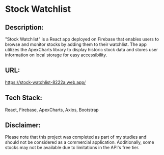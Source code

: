 # Stock Watchlist

## Description:
"Stock Watchlist" is a React app deployed on Firebase that enables users to browse and monitor stocks by adding them to their watchlist. The app utilizes the ApexCharts library to display historic stock data and stores user information on local storage for easy accessibility.

## URL: 
https://stock-watchlist-8222a.web.app/

## Tech Stack: 
React, Firebase, ApexCharts, Axios, Bootstrap

## Disclaimer: 
Please note that this project was completed as part of my studies and should not be considered as a commercial application. Additionally, some stocks may not be available due to limitations in the API's free tier.
